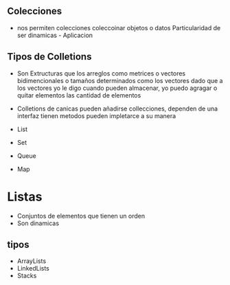 ## Colecciones 
- nos permiten colecciones coleccoinar objetos o datos Particularidad de ser dinamicas - Aplicacion

## Tipos de Colletions
- Son Extructuras que los arreglos como metrices o vectores bidimencionales o tamaños determinados como los vectores dado que a los vectores yo le digo cuando pueden almacenar, yo puedo agragar o quitar elementos las cantidad de elementos

- Colletions de canicas pueden añadirse collecciones, dependen de una interfaz tienen metodos pueden impletarce a su manera 
- List
- Set
- Queue
- Map

# Listas 
- Conjuntos de elementos que tienen un orden 
- Son dinamicas
## tipos 
- ArrayLists
- LinkedLists
- Stacks

